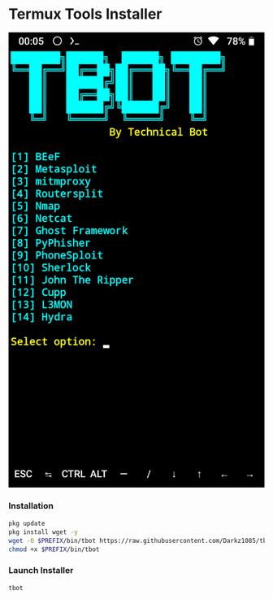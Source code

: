 # Termux Tools Installer
![tbot](https://github.com/Darkz1085/tbot/blob/main/images/tbot.png)


### Installation
```bash
pkg update
pkg install wget -y
wget -O $PREFIX/bin/tbot https://raw.githubusercontent.com/Darkz1085/tbot/main/tbot.sh
chmod +x $PREFIX/bin/tbot
```

### Launch Installer
```bash
tbot
```
